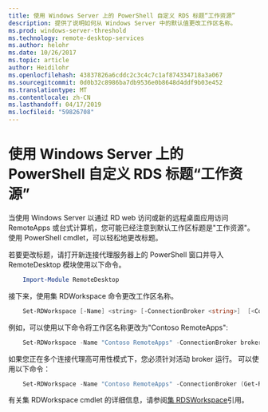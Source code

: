 ```yaml
---
title: 使用 Windows Server 上的 PowerShell 自定义 RDS 标题“工作资源”
description: 提供了说明如何从 Windows Server 中的默认值更改工作区名称。
ms.prod: windows-server-threshold
ms.technology: remote-desktop-services
ms.author: helohr
ms.date: 10/26/2017
ms.topic: article
author: Heidilohr
ms.openlocfilehash: 43837826a6cddc2c3c4c7c1af874334718a3a067
ms.sourcegitcommit: 0d0b32c8986ba7db9536e0b8648d4ddf9b03e452
ms.translationtype: MT
ms.contentlocale: zh-CN
ms.lasthandoff: 04/17/2019
ms.locfileid: "59826708"
---
```

# <a name="customize-the-rds-title-work-resources-using-powershell-on-windows-server"></a>使用 Windows Server 上的 PowerShell 自定义 RDS 标题“工作资源”

当使用 Windows Server 以通过 RD web 访问或新的远程桌面应用访问 RemoteApps 或台式计算机，您可能已经注意到默认工作区标题是"工作资源"。  使用 PowerShell cmdlet，可以轻松地更改标题。

若要更改标题，请打开新连接代理服务器上的 PowerShell 窗口并导入 RemoteDesktop 模块使用以下命令。

```powershell
    Import-Module RemoteDesktop
```

接下来，使用集 RDWorkspace 命令更改工作区名称。

```powershell
    Set-RDWorkspace [-Name] <string> [-ConnectionBroker <string>]  [<CommonParameters>]
```   

例如，可以使用以下命令将工作区名称更改为"Contoso RemoteApps":

```powershell
    Set-RDWorkspace -Name "Contoso RemoteApps" -ConnectionBroker broker01.contoso.com
```

如果您正在多个连接代理高可用性模式下，您必须针对活动 broker 运行。 可以使用以下命令：

```powershell
    Set-RDWorkspace -Name "Contoso RemoteApps" -ConnectionBroker (Get-RDConnectionBrokerHighAvailability).ActiveManagementServer
```

有关集 RDWorkspace cmdlet 的详细信息，请参阅[集 RDSWorkspace](https://docs.microsoft.com/powershell/module/remotedesktop/set-rdworkspace?view=win10-ps)引用。